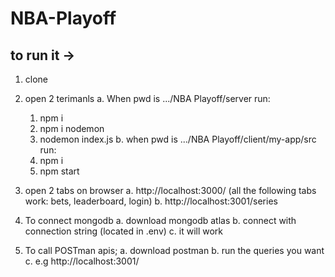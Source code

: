 # NBA-Playoff


## to run it -> 
1. clone
2. open 2 terimanls
  a. When pwd is .../NBA Playoff/server run:
   1. npm i
   2. npm i nodemon
   3. nodemon index.js
 b. when pwd is .../NBA Playoff/client/my-app/src run:
    1. npm i
    2. npm start
    
3. open 2 tabs on browser
  a. http://localhost:3000/ (all the following tabs work: bets, leaderboard, login)
  b. http://localhost:3001/series

4. To connect mongodb 
  a. download mongodb atlas 
  b. connect with connection string (located in .env)
  c. it will work
5. To call POSTman apis;
  a. download postman
  b. run the queries you want
  c. e.g http://localhost:3001/
